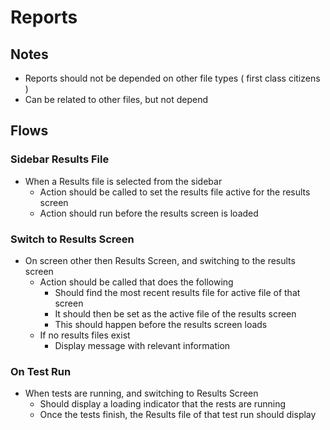 # Reports

## Notes
* Reports should not be depended on other file types ( first class citizens )
* Can be related to other files, but not depend

## Flows
### Sidebar Results File 
* When a Results file is selected from the sidebar
  * Action should be called to set the results file active for the results screen
  * Action should run before the results screen is loaded
### Switch to Results Screen
* On screen other then Results Screen, and switching to the results screen
  * Action should be called that does the following
    * Should find the most recent results file for active file of that screen
    * It should then be set as the active file of the results screen 
    * This should happen before the results screen loads
  * If no results files exist
    * Display message with relevant information
### On Test Run
* When tests are running, and switching to Results Screen
  * Should display a loading indicator that the rests are running
  * Once the tests finish, the Results file of that test run should display



